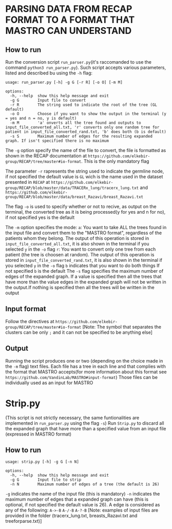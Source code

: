 # PARSING DATA FROM RECAP FORMAT TO A FORMAT THAT MASTRO CAN UNDERSTAND
## How to run
Run the conversion script `run_parser.py`(it's raccomanded to use the command `python3 run_parser.py`). Such script accepts various parameters, listed and described bu using the `-h` flag:

```
usage: run_parser.py [-h] -g G [-r R] [-o O] [-m M]

options:
  -h, --help  show this help message and exit
  -g G        Input file to convert
  -r R        The string used to indicate the root of the tree (GL default)
  -o O        Choose if you want to show the output in the terminal (y = yes and n = no, y is default)
  -m M        'a' onverts all the tree found and outputs to input_file_converted_all.txt, 'r' converts only one random tree for patient in input_file_converted_rand.txt, 'b' does both (b is default)  
  -s S        Maximum number of edges for the resulting expanded graph. If isn't specified there is no maximum
```

The `-g` option specify the name of the file to convert, the file is formatted as shown in the RECAP documentation at `https://github.com/elkebir-group/RECAP/tree/master#io-format`. This is the only mandatory flag

The parameter `-r` rapresents the string used to indicate the germline node, if not specified the default value is `GL` wich is the name used in the dataset presented in `RECAP` at `https://github.com/elkebir-group/RECAP/blob/master/data/TRACERx_lung/tracerx_lung.txt` and `https://github.com/elkebir-group/RECAP/blob/master/data/breast_Razavi/breast_Razavi.txt`

The flag `-o` is used to specify whether or not to recive, as output on the terminal, the converted tree as it is being processed(y for yes and n for no), if not specified yes is the default

The `-m` option specifies the mode:
    `a`: You want to take ALL the trees found in the input file and convert them to the "MASTRO format", regardless of the patients whom they belong. The output of this operation is stored in `input_file_converted_all.txt`, it is also shown in the terminal if you selected `y` in the `-o` flag
    `r`: You want to convert only one tree from each patient (the tree is choosen at random). The output of this operation is stored in `input_file_converted_rand.txt`, it is also shown in the terminal if you selected `y` in the `-o` flag
    `b` indicates that you want to do both things
If not specified `b` is the default
The `-s` flag specifies the maximum number of edges of the expanded graph. If a value is specified then all the trees that have more than the value edges in the expanded graph will not be written in the output.If nothing is specified then all the trees will be written in the output 

## Input format
Follow the directives at `https://github.com/elkebir-group/RECAP/tree/master#io-format`
[Note: The symbol that separates the clusters can be only `;` and it can not be specified to be anything else]

## Output
Running the script produces one or two (depending on the choice made in the `-m` flag) text files. Each file has a tree in each line and that complies with the format that MASTRO accepts(for more information about this format see `https://github.com/VandinLab/MASTRO#input-format`)
Those files can be individually used as an input for MASTRO

# Strip.py
(This script is not strictly necessary, the same funtionalities are implemented in `run_parser.py` using the flag `-s`)
Run `Strip.py` to discard all the expanded graph that have more than a specified value from an input file (expressed in MASTRO format)
## How to run
```
usage: strip.py [-h] -g G [-n N]

options:
  -h, --help  show this help message and exit
  -g G        Input file to strip
  -n N        Maximum number of edges of a tree (the default is 26)
```

`-g` indicates the name of the input file (this is mandatory)
`-n` indicates the maximum number of edges that a expanded graph can have (this is optional, if not specified the default value is 26). A edge is considered as any of the following: `A->-B` `A-/-B` `A-?-B`
[Note: examples of input files are provided in the folder (tracerx_lung.txt, breasts_Razavi.txt and treeforparse.txt)]
